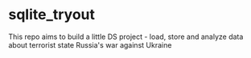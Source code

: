 # sqlite_tryout
This repo aims to build a little DS project - load, store and analyze data about terrorist state Russia's war against Ukraine
